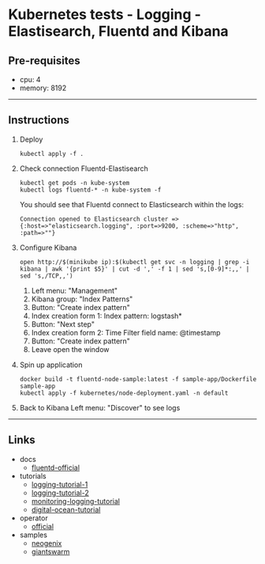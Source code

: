 
# Kubernetes tests - Logging - Elastisearch, Fluentd and Kibana

## Pre-requisites

* cpu: 4
* memory: 8192

---

## Instructions

1. Deploy
	```
	kubectl apply -f .
	```

2. Check connection Fluentd-Elastisearch
	```
	kubectl get pods -n kube-system
	kubectl logs fluentd-* -n kube-system -f
	```
	You should see that Fluentd connect to Elasticsearch within the logs:
	```
	Connection opened to Elasticsearch cluster => {:host=>"elasticsearch.logging", :port=>9200, :scheme=>"http", :path=>""}
	```

3. Configure Kibana
	```
	open http://$(minikube ip):$(kubectl get svc -n logging | grep -i kibana | awk '{print $5}' | cut -d ',' -f 1 | sed 's,[0-9]*:,,' | sed 's,/TCP,,')
	```
	1. Left menu: "Management"
	2. Kibana group: "Index Patterns"
	3. Button: "Create index pattern"
	4. Index creation form 1:
		Index pattern: logstash*
	5. Button: "Next step"
	6. Index creation form 2:
		Time Filter field name: @timestamp
	7. Button: "Create index pattern"
	8. Leave open the window

4. Spin up application
	```
	docker build -t fluentd-node-sample:latest -f sample-app/Dockerfile sample-app
	kubectl apply -f kubernetes/node-deployment.yaml -n default
	```

5. Back to Kibana
	Left menu: "Discover" to see logs

---

## Links
* docs
  * [fluentd-official](https://docs.fluentd.org/v/0.12/articles/kubernetes-fluentd)
* tutorials
  * [logging-tutorial-1](https://mherman.org/blog/logging-in-kubernetes-with-elasticsearch-Kibana-fluentd/)
  * [logging-tutorial-2](https://vadosware.io/post/better-k8s-monitoring-part-2-adding-logging-with-efkk/)
  * [monitoring-logging-tutorial](https://medium.com/deepaksood619/ultimate-kubernetes-infrastructure-monitoring-metrics-logs-c7b871d797bd)
  * [digital-ocean-tutorial](https://www.digitalocean.com/community/tutorials/how-to-set-up-an-elasticsearch-fluentd-and-kibana-efk-logging-stack-on-kubernetes#step-2-%E2%80%94-creating-the-elasticsearch-statefulset)
* operator
  * [official](https://www.elastic.co/elasticsearch-kubernetes)
* samples
  * [neogenix](https://github.com/neogenix/k8s-elk)
  * [giantswarm](https://github.com/giantswarm/kubernetes-elastic-stack)
